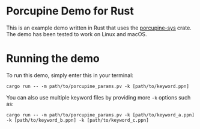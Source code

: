 # Porcupine Demo for Rust

This is an example demo written in Rust that uses the [porcupine-sys](https://crates.io/crates/porcupine-sys) crate. The demo has been tested to work on Linux and macOS.

# Running the demo

To run this demo, simply enter this in your terminal:

`cargo run -- -m path/to/porcupine_params.pv -k [path/to/keyword.ppn]`

You can also use multiple keyword files by providing more `-k` options such as:

`cargo run -- -m path/to/porcupine_params.pv -k [path/to/keyword_a.ppn] -k [path/to/keyword_b.ppn] -k [path/to/keyword_c.ppn]`
